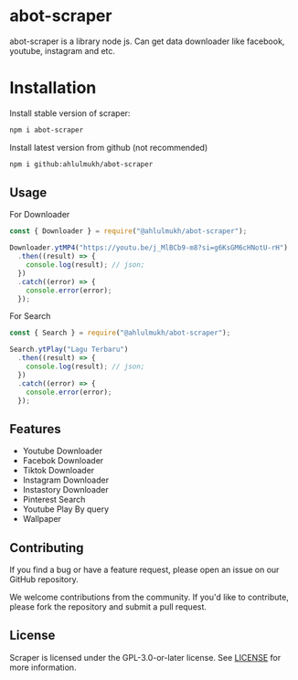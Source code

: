 # abot-scraper

abot-scraper is a library node js. Can get data downloader like facebook, youtube, instagram and etc.

# Installation

Install stable version of scraper:

```sh
npm i abot-scraper
```

Install latest version from github (not recommended)

```sh
npm i github:ahlulmukh/abot-scraper
```

## Usage

For Downloader

```js
const { Downloader } = require("@ahlulmukh/abot-scraper");

Downloader.ytMP4("https://youtu.be/j_MlBCb9-m8?si=g6KsGM6cHNotU-rH")
  .then((result) => {
    console.log(result); // json;
  })
  .catch((error) => {
    console.error(error);
  });
```

For Search

```js
const { Search } = require("@ahlulmukh/abot-scraper");

Search.ytPlay("Lagu Terbaru")
  .then((result) => {
    console.log(result); // json;
  })
  .catch((error) => {
    console.error(error);
  });
```

## Features

- Youtube Downloader
- Facebok Downloader
- Tiktok Downloader
- Instagram Downloader
- Instastory Downloader
- Pinterest Search
- Youtube Play By query
- Wallpaper

## Contributing

If you find a bug or have a feature request, please open an issue on our GitHub repository.

We welcome contributions from the community. If you'd like to contribute, please fork the repository and submit a pull request.

## License

Scraper is licensed under the GPL-3.0-or-later license. See [LICENSE](LICENSE) for more information.
